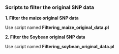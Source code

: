 ### Scripts to filter the original SNP data ###

**1. Filter the maize original SNP data**

Use script named **Filtering\_maize\_original_data.pl**


**2. Filter the Soybean original SNP data**

Use script named **Filtering\_soybean\_original_data.pl**